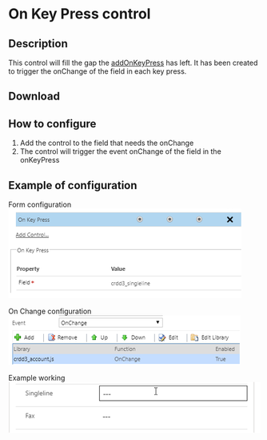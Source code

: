 # On Key Press control

## Description

This control will fill the gap the [addOnKeyPress](https://docs.microsoft.com/en-us/previous-versions/dynamicscrm-2016/developers-guide/gg334266(v=crm.8)#addonkeypress) has left.
It has been created to trigger the onChange of the field in each key press.


## Download

## How to configure

1. Add the control to the field that needs the onChange
2. The control will trigger the event onChange of the field in the onKeyPress

## Example of configuration

Form configuration
![](examples/configuration.png)


On Change configuration
![](examples/onchange.png)


Example working
![](examples/example.gif)


